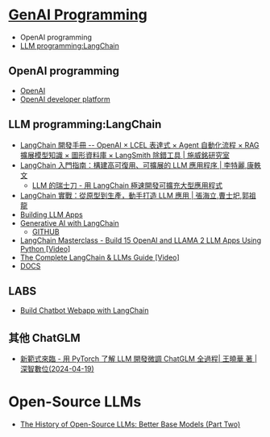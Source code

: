 # [GenAI Programming](GenAIPrograming.md)
- OpenAI programming
- [LLM programming:LangChain ](LLM.md)


## OpenAI programming
- [OpenAI](OpenAI_1.md)
- [OpenAI developer platform](https://platform.openai.com/docs/overview)

## LLM programming:LangChain
- [LangChain 開發手冊 -- OpenAI × LCEL 表達式 × Agent 自動化流程 × RAG 擴展模型知識 × 圖形資料庫 × LangSmith 除錯工具 | 施威銘研究室](https://www.tenlong.com.tw/products/9789863127918?list_name=i-r-zh_tw)
- [LangChain 入門指南：構建高可復用、可擴展的 LLM 應用程序 | 李特麗,康軼文](https://www.tenlong.com.tw/products/9787121467271?list_name=srh)
  - [LLM 的瑞士刀 - 用 LangChain 極速開發可擴充大型應用程式](https://www.tenlong.com.tw/products/9786267383674?list_name=srh) 
- [LangChain 實戰：從原型到生產，動手打造 LLM 應用 |  張海立,曹士圯,郭祖龍]()
- [Building LLM Apps](https://www.packtpub.com/product/building-llm-apps/9781835462317)
- [Generative AI with LangChain](https://www.packtpub.com/product/generative-ai-with-langchain/9781835083468)
  - [GITHUB](https://github.com/benman1/generative_ai_with_langchain)
- [LangChain Masterclass - Build 15 OpenAI and LLAMA 2 LLM Apps Using Python [Video]](https://www.packtpub.com/product/langchain-masterclass-build-15-openai-and-llama-2-llm-apps-using-python-video/9781835464427)
- [The Complete LangChain & LLMs Guide [Video]](https://www.packtpub.com/product/the-complete-langchain-llms-guide-video/9781835885925)
- [DOCS](https://python.langchain.com/docs/get_started/introduction/)
## LABS
- [Build Chatbot Webapp with LangChain](https://www.geeksforgeeks.org/build-chatbot-webapp-with-langchain/)
## 其他 ChatGLM
- [新範式來臨 - 用 PyTorch 了解 LLM 開發微調 ChatGLM 全過程| 王曉華 著 | 深智數位(2024-04-19)](https://www.tenlong.com.tw/products/9786267383513?list_name=r-zh_tw)


# Open-Source LLMs
- [The History of Open-Source LLMs: Better Base Models (Part Two)](https://cameronrwolfe.substack.com/p/the-history-of-open-source-llms-better)



